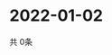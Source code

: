 # 2022-01-02
  共 0条

  <!-- BEGIN -->
  <!-- 最后更新时间Sun Jan 02 2022 13:13:03 GMT+0000 (Coordinated Universal Time) -->
  
  <!-- END -->
  
  